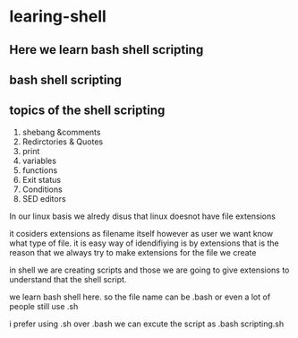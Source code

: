 # learing-shell
## Here we learn bash shell scripting
## bash shell scripting

## topics of the shell scripting 

1. shebang &comments
2. Redirctories & Quotes
3. print 
4. variables
5. functions
6. Exit status
7. Conditions
8. SED editors

In our linux basis we alredy disus that linux doesnot have file extensions 

it cosiders extensions as filename itself however as user we want know what type of file.
it is easy way of idendifiying is by extensions that is the reason that we always try to make extensions for
the file we create

in shell we are creating scripts and those we are going to give extensions to understand that the shell
script.

we learn bash shell here.
so the file name can be .bash or even a lot of people still use .sh

i prefer using .sh over .bash
we can excute the script as .bash scripting.sh
